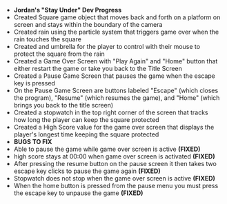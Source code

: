 - **__Jordan's "Stay Under" Dev Progress__**
- Created Square game object that moves back and forth on a platform on screen and stays within the boundary of the camera
- Created rain using the particle system that triggers game over when the rain touches the square
- Created and umbrella for the player to control with their mouse to protect the square from the rain
- Created a Game Over Screen with "Play Again" and "Home" button that either restart the game or take you back to the Title Screen
- Created a Pause Game Screen that pauses the game when the escape key is pressed
- On the Pause Game Screen are buttons labeled "Escape" (which closes the program), "Resume" (which resumes the game), and "Home" (which brings you back to the title screen)
- Created a stopwatch in the top right corner of the screen that tracks how long the player can keep the square protected
- Created a High Score value for the game over screen that displays the player's longest time keeping the square protected
- **__BUGS TO FIX__** 
- Able to pause the game while game over screen is active **(FIXED)**
- high score stays at 00:00 when game over screen is activated **(FIXED)**
- After pressing the resume button on the pause screen it then takes two escape key clicks to pause the game again **(FIXED)**
- Stopwatch does not stop when the game over screen is active **(FIXED)**
- When the home button is pressed from the pause menu you must press the escape key to unpause the game **(FIXED)**
